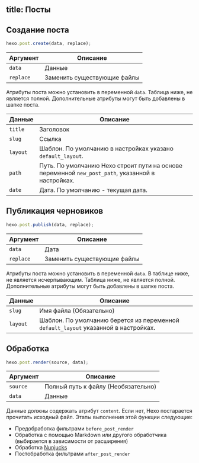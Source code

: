 title: Посты
---
## Создание поста

``` js
hexo.post.create(data, replace);
```

Аргумент | Описание
--- | ---
`data` | Данные
`replace` | Заменить существующие файлы

Атрибуты поста можно установить в переменной `data`. Таблица ниже, не является полной. Дополнительные атрибуты могут быть добавлены в шапке поста.

Данные | Описание
--- | ---
`title` | Заголовок
`slug` | Ссылка
`layout` | Шаблон. По умолчанию в настройках указано `default_layout`.
`path` | Путь. По умолчанию Hexo строит пути на основе переменной `new_post_path`, указанной в настройках.
`date` | Дата. По умолчанию - текущая дата.

## Публикация черновиков

``` js
hexo.post.publish(data, replace);
```

Аргумент | Описание
--- | ---
`data` | Дата
`replace` | Заменить существующие файлы

Атрибуты поста можно установить в переменной `data`. В таблице ниже, не является исчерпывающим. Таблица ниже, не является полной. Дополнительные атрибуты могут быть добавлены в шапке поста.

Данные | Описание
--- | ---
`slug` | Имя файла (Обязательно)
`layout` | Шаблон. По умолчанию берется из переменной `default_layout` указанной в настройках.

## Обработка

``` js
hexo.post.render(source, data);
```

Аргумент | Описание
--- | ---
`source` | Полный путь к файлу (Необязательно)
`data` | Данные

Данные должны содержать атрибут `content`. Если нет, Hexo постарается прочитать исходный файл. Этапы выполнения этой функции следующие:

- Предобработка фильтрами `before_post_render`
- Обработка с помощью Markdown или другого обработчика (выбирается в зависимости от расширения)
- Обработка [Nunjucks]
- Постобработка фильтрами `after_post_render`

[Nunjucks]: http://mozilla.github.io/nunjucks/
